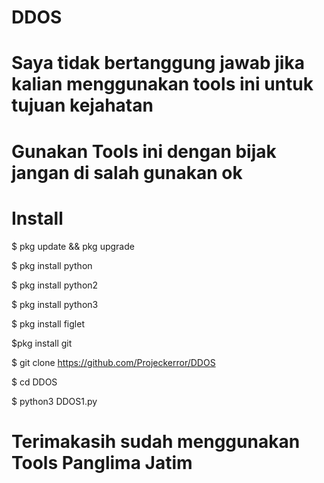 # DDOS 

# Saya tidak bertanggung jawab jika kalian menggunakan tools ini untuk tujuan kejahatan 

# Gunakan Tools ini dengan bijak jangan di salah gunakan ok

# Install

$ pkg update && pkg upgrade 

$ pkg install python

$ pkg install python2

$ pkg install python3

$ pkg install figlet

$pkg install git 

$ git clone https://github.com/Projeckerror/DDOS

$ cd DDOS

$ python3 DDOS1.py

# Terimakasih sudah menggunakan Tools Panglima Jatim 
